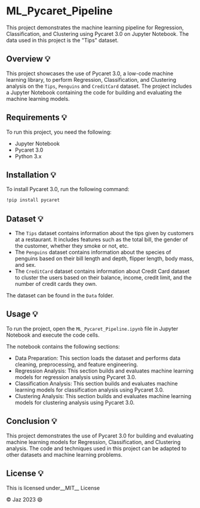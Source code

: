 # **ML_Pycaret_Pipeline**

This project demonstrates the machine learning pipeline for Regression, Classification, and Clustering using Pycaret 3.0 on Jupyter Notebook. The data used in this project is the "Tips" dataset.

## **Overview** :bulb:
This project showcases the use of Pycaret 3.0, a low-code machine learning library, to perform Regression, Classification, and Clustering analysis on the `Tips`, `Penguins` and `CreditCard` dataset. The project includes a Jupyter Notebook containing the code for building and evaluating the machine learning models.

## **Requirements** :bulb:
To run this project, you need the following:

- Jupyter Notebook
- Pycaret 3.0
- Python 3.x

## **Installation** :bulb:
To install Pycaret 3.0, run the following command:

```bash python
!pip install pycaret
```
## **Dataset** :bulb:
- The `Tips` dataset contains information about the tips given by customers at a restaurant. It includes features such as the total bill, the gender of the customer, whether they smoke or not, etc.
- The `Penguins` dataset  contains information about the species of penguins based on their bill length and depth, flipper length, body mass, and sex.
- The `CreditCard` dataset contains information about Credit Card dataset to cluster the users based on their balance, income, credit limit, and the number of credit cards they own.

The dataset can be found in the `Data` folder.

## **Usage** :bulb:
To run the project, open the `ML_Pycaret_Pipeline.ipynb` file in Jupyter Notebook and execute the code cells.

The notebook contains the following sections:

- Data Preparation: This section loads the dataset and performs data cleaning, preprocessing, and feature engineering.
- Regression Analysis: This section builds and evaluates machine learning models for regression analysis using Pycaret 3.0.
- Classification Analysis: This section builds and evaluates machine learning models for classification analysis using Pycaret 3.0.
- Clustering Analysis: This section builds and evaluates machine learning models for clustering analysis using Pycaret 3.0.

## **Conclusion** :bulb:
This project demonstrates the use of Pycaret 3.0 for building and evaluating machine learning models for Regression, Classification, and Clustering analysis. The code and techniques used in this project can be adapted to other datasets and machine learning problems.

## **License** :bulb:
This is licensed under__MIT__ License


© Jaz 2023 :smile:
